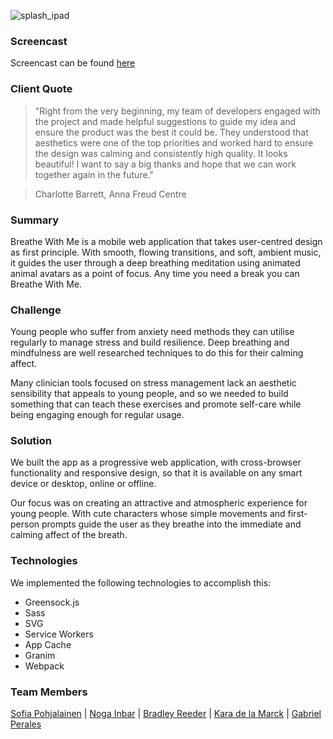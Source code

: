 ![splash_ipad](https://cloud.githubusercontent.com/assets/12380455/19898633/c42562e0-a054-11e6-8568-26b08883c053.png)

### Screencast

Screencast can be found [here](https://drive.google.com/drive/folders/0BzAAKt4fbFbgaUszOXp2ZzZsdXc)

### Client Quote

>"Right from the very beginning, my team of developers engaged with the project and made helpful suggestions to guide my idea and ensure the product was the best it could be. They understood that aesthetics were one of the top priorities and worked hard to ensure the design was calming and consistently high quality. It looks beautiful! I want to say a big thanks and hope that we can work together again in the future."

> Charlotte Barrett, Anna Freud Centre

### Summary

Breathe With Me is a mobile web application that takes user-centred design as first principle. With smooth, flowing transitions, and soft, ambient music, it guides the user through a deep breathing meditation using animated animal avatars as a point of focus. Any time you need a break you can Breathe With Me.

### Challenge

Young people who suffer from anxiety need methods they can utilise regularly to manage stress and build resilience. Deep breathing and mindfulness are well researched techniques to do this for their calming affect.

Many clinician tools focused on stress management lack an aesthetic sensibility that appeals to young people, and so we needed to build something that can teach these exercises and promote self-care while being engaging enough for regular usage.

### Solution

We built the app as a progressive web application, with cross-browser functionality and responsive design, so that it is available on any smart device or desktop, online or offline.

Our focus was on creating an attractive and atmospheric experience for young people. With cute characters whose simple movements and first-person prompts guide the user as they breathe into the immediate and calming affect of the breath.

### Technologies

We implemented the following technologies to accomplish this:

* Greensock.js
* Sass
* SVG
* Service Workers
* App Cache
* Granim
* Webpack

### Team Members

[Sofia Pohjalainen](https://github.com/sofiapoh) | [Noga Inbar](https://github.com/nogainbar) | [Bradley Reeder](https://github.com/bradreeder) | [Kara de la Marck](https://github.com/MarckK) | [Gabriel Perales](https://github.com/gabrielperales)
